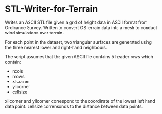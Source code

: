 # STL-Writer-for-Terrain
Writes an ASCII STL file given a grid of height data in ASCII format from Ordinance Survey.
Written to convert OS terrain data into a mesh to conduct wind simulations over terrain. 

For each point in the dataset, two triangular surfaces are generated using the three nearest lower and right-hand neighbours. 

The script assumes that the given ASCII file contains 5 header rows which contain:
* ncols
* nrows
* xllcorner
* yllcorner
* cellsize

xllcorner and yllcorner correspond to the coordinate of the lowest left hand data point.
cellsize corrensonds to the distance between data points. 



